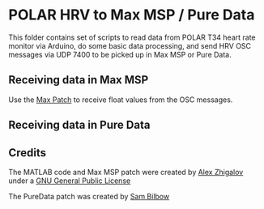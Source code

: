 # POLAR HRV to Max MSP / Pure Data
This folder contains set of scripts to read data from POLAR T34 heart rate monitor via Arduino, do some basic data processing, and send HRV OSC messages via UDP 7400 to be picked up in Max MSP or Pure Data.

## Receiving data in Max MSP
Use the [Max Patch](https://github.com/alxzgl1/heartrate_dacq/blob/main/MAX_8/HRV_osc_recv.maxpat) to receive float values from the OSC messages.

## Receiving data in Pure Data

## Credits
The MATLAB code and Max MSP patch were created by [Alex Zhigalov](https://github.com/alxzgl1) under a [GNU General Public License](https://github.com/alxzgl1/heartrate_dacq/blob/main/LICENSE)

The PureData patch was created by [Sam Bilbow](https://github.com/sambilbow)

